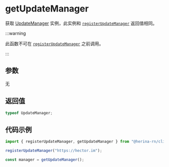 # getUpdateManager

获取 [UpdateManager](/zh-cn/guide/packages/client/updateManager/introduction.html) 实例，此实例和 [`registerUpdateManager`](/zh-cn/guide/packages/client/registerUpdateManager.html) 返回值相同。

:::warning

此函数不可在 [`registerUpdateManager`](/zh-cn/guide/packages/client/registerUpdateManager.html) 之前调用。

:::

## 参数

无

## 返回值

```typescript
typeof UpdateManager;
```

## 代码示例

```typescript
import { registerUpdateManager, getUpdateManager } from "@herina-rn/client";

registerUpdateManager("https://hector.im");

const manager = getUpdateManager();
```
